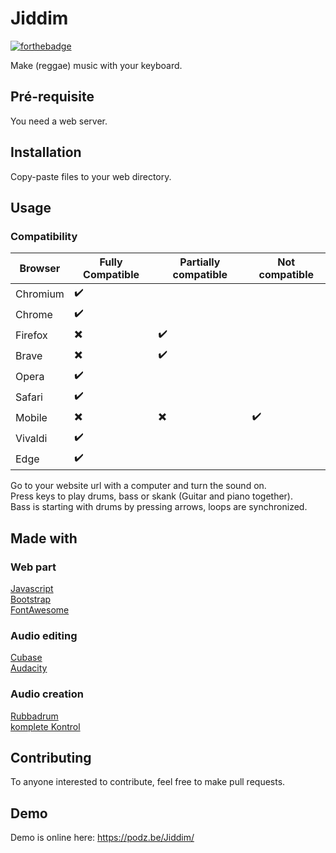 # Jiddim

[![forthebadge](https://forthebadge.com/images/badges/made-with-javascript.svg)](http://forthebadge.com)

Make (reggae) music with your keyboard.

## Pré-requisite

You need a web server.

## Installation

Copy-paste files to your web directory.

## Usage

### Compatibility

| **Browser** | **Fully Compatible** | **Partially compatible** | **Not compatible** |
|-------------|----------------------|--------------------------|--------------------|
| Chromium    | :heavy_check_mark:   |                          |                    |
| Chrome      | :heavy_check_mark:   |                          |                    |
| Firefox     | ✖️                    | :heavy_check_mark:       |                    |
| Brave       | ✖️                    | :heavy_check_mark:       |                    |
| Opera       | :heavy_check_mark:   |                          |                    |
| Safari      | :heavy_check_mark:   |                          |                    |
| Mobile      | ✖️                    | ✖️                        | :heavy_check_mark: |
| Vivaldi     | :heavy_check_mark:   |                          |                    |
| Edge        | :heavy_check_mark:   |                          |                    |

Go to your website url with a computer and turn the sound on.</br>
Press keys to play drums, bass or skank (Guitar and piano together).</br>
Bass is starting with drums by pressing arrows, loops are synchronized.</br>

## Made with

### Web part
[Javascript](https://developer.mozilla.org/fr/docs/Web/JavaScript)</br>
[Bootstrap](https://getbootstrap.com/)</br>
[FontAwesome](https://fontawesome.com/)</br>

### Audio editing
[Cubase](https://www.steinberg.net/fr/cubase/)</br>
[Audacity](https://www.audacityteam.org/)</br>

### Audio creation
[Rubbadrum](https://www.westfinga.com/vstplugins)</br>
[komplete Kontrol](https://www.native-instruments.com/fr/products/komplete/bundles/komplete-kontrol/)</br>

## Contributing

To anyone interested to contribute, feel free to make pull requests.

## Demo

Demo is online here: https://podz.be/Jiddim/
